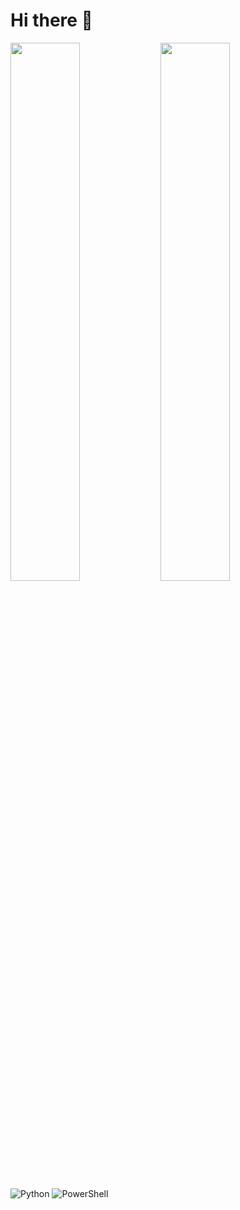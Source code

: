 # Hi there 👋

<img align="left" width="47%" src="https://github-readme-stats.vercel.app/api?username=neutronsec&show_icons=true&theme=dark" />
<img align="left" width="47%" src="https://github-readme-stats.vercel.app/api/top-langs/?username=neutronsec&layout=compact" />

![Python](https://img.shields.io/badge/python-3670A0?style=for-the-badge&logo=python&logoColor=ffdd54)
![PowerShell](https://img.shields.io/badge/PowerShell-%235391FE.svg?style=for-the-badge&logo=powershell&logoColor=white)


